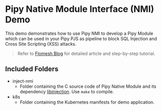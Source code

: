 # Pipy Native Module Interface (NMI) Demo

This demo demonstrates how to use Pipy NMI to develop a Pipy Module which can be used in your Pipy PJS as pipeline to block SQL Injection and Cross Site Scripting (XSS) attacks.

> Refer to [Flomesh Blog](https://blog.flomesh.io) for detailed article and step-by-step tutorial.

## Included Folders

* inject-nmi
  * Folder containing the C source code of Pipy Native Module and its dependency [libinjection](https://github.com/libinjection/libinjection). Use `make` to compile.
* k8s
  * Folder containing the Kubernetes manifests for demo application.